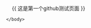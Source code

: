 <!DOCTYPE html>
 
<html>
    <head>
      <meta http-equiv="content-type" content="text/html; charset=utf-8" />
      <title>{{ 测试页面 }}</title>
    </head>
    <body>
 
  
      {{ 这是第一个github测试页面 }}
 
    </body>
</html>
